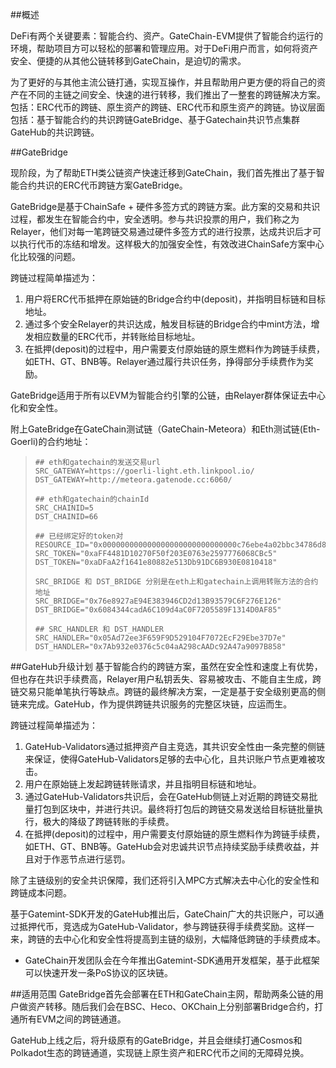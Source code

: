 ##概述

DeFi有两个关键要素：智能合约、资产。GateChain-EVM提供了智能合约运行的环境，帮助项目方可以轻松的部署和管理应用。对于DeFi用户而言，如何将资产安全、便捷的从其他公链转移到GateChain，是迫切的需求。

为了更好的与其他主流公链打通，实现互操作，并且帮助用户更方便的将自己的资产在不同的主链之间安全、快速的进行转移，我们推出了一整套的跨链解决方案。包括：ERC代币的跨链、原生资产的跨链、ERC代币和原生资产的跨链。协议层面包括：基于智能合约的共识跨链GateBridge、基于Gatechain共识节点集群GateHub的共识跨链。

##GateBridge 

现阶段，为了帮助ETH类公链资产快速迁移到GateChain，我们首先推出了基于智能合约共识的ERC代币跨链方案GateBridge。

GateBridge是基于ChainSafe + 硬件多签方式的跨链方案。此方案的交易和共识过程，都发生在智能合约中，安全透明。参与共识投票的用户，我们称之为Relayer，他们对每一笔跨链交易通过硬件多签方式的进行投票，达成共识后才可以执行代币的冻结和增发。这样极大的加强安全性，有效改进ChainSafe方案中心化比较强的问题。

跨链过程简单描述为：

1. 用户将ERC代币抵押在原始链的Bridge合约中(deposit)，并指明目标链和目标地址。
2. 通过多个安全Relayer的共识达成，触发目标链的Bridge合约中mint方法，增发相应数量的ERC代币，并转账给目标地址。
3. 在抵押(deposit)的过程中，用户需要支付原始链的原生燃料作为跨链手续费，如ETH、GT、BNB等。Relayer通过履行共识任务，挣得部分手续费作为奖励。

GateBridge适用于所有以EVM为智能合约引擎的公链，由Relayer群体保证去中心化和安全性。

附上GateBridge在GateChain测试链（GateChain-Meteora）和Eth测试链(Eth-Goerli)的合约地址：
> ```
> ## eth和gatechain的发送交易url
> SRC_GATEWAY=https://goerli-light.eth.linkpool.io/
> DST_GATEWAY=http://meteora.gatenode.cc:6060/
> 
> ## eth和gatechain的chainId
> SRC_CHAINID=5
> DST_CHAINID=66
> 
> ## 已经绑定好的token对
> RESOURCE_ID="0x000000000000000000000000000000c76ebe4a02bbc34786d860b355f5a5ce00"
> SRC_TOKEN="0xaFF4481D10270F50f203E0763e2597776068CBc5"
> DST_TOKEN="0xaDFaA2f1641e80882e513Db91DC6B930E0810418"
> 
> SRC_BRIDGE 和 DST_BRIDGE 分别是在eth上和gatechain上调用转账方法的合约地址
> SRC_BRIDGE="0x76e8927aE94E383946CD2d13B93579C6F276E126"
> DST_BRIDGE="0x6084344cadA6C109d4aC0F7205589F1314D0AF85"
> 
> ## SRC_HANDLER 和 DST_HANDLER
> SRC_HANDLER="0x05Ad72ee3F659F9D529104F7072EcF29Ebe37D7e"
> DST_HANDLER="0x7Ab932e0376c5c04aA298cAADc92A47a9097B858"
> ```


##GateHub升级计划
基于智能合约的跨链方案，虽然在安全性和速度上有优势，但也存在共识手续费高，Relayer用户私钥丢失、容易被攻击、不能自主生成，跨链交易只能单笔执行等缺点。跨链的最终解决方案，一定是基于安全级别更高的侧链来完成。GateHub，作为提供跨链共识服务的完整区块链，应运而生。

跨链过程简单描述为：

1. GateHub-Validators通过抵押资产自主竞选，其共识安全性由一条完整的侧链来保证，使得GateHub-Validators足够的去中心化，且共识账户节点更难被攻击。
2. 用户在原始链上发起跨链转账请求，并且指明目标链和地址。
3. 通过GateHub-Validators共识后，会在GateHub侧链上对近期的跨链交易批量打包到区块中，并进行共识。最终将打包后的跨链交易发送给目标链批量执行，极大的降级了跨链转账的手续费。
4. 在抵押(deposit)的过程中，用户需要支付原始链的原生燃料作为跨链手续费，如ETH、GT、BNB等。GateHub会对忠诚共识节点持续奖励手续费收益，并且对于作恶节点进行惩罚。

除了主链级别的安全共识保障，我们还将引入MPC方式解决去中心化的安全性和跨链成本问题。

基于Gatemint-SDK开发的GateHub推出后，GateChain广大的共识账户，可以通过抵押代币，竞选成为GateHub-Validator，参与跨链获得手续费奖励。这样一来，跨链的去中心化和安全性将提高到主链的级别，大幅降低跨链的手续费成本。

* GateChain开发团队会在今年推出Gatemint-SDK通用开发框架，基于此框架可以快速开发一条PoS协议的区块链。

##适用范围
GateBridge首先会部署在ETH和GateChain主网，帮助两条公链的用户做资产转移。随后我们会在BSC、Heco、OKChain上分别部署Bridge合约，打通所有EVM之间的跨链通道。

GateHub上线之后，将升级原有的GateBridge，并且会继续打通Cosmos和Polkadot生态的跨链通道，实现链上原生资产和ERC代币之间的无障碍兑换。